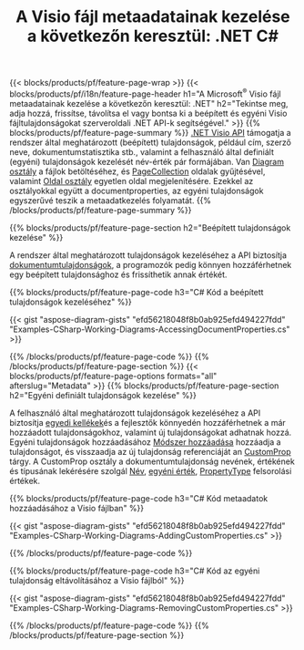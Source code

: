 ﻿---
title: "A Visio fájl metaadatainak kezelése a következőn keresztül: .NET C#"
url: /hu/net/metadata/
description: Tekintse meg, adja hozzá, szerkessze, távolítsa el vagy bontsa ki Visio fájl metaadatait néhány soros C# kóddal
---
{{< blocks/products/pf/feature-page-wrap >}}
{{< blocks/products/pf/i18n/feature-page-header h1="A Microsoft<sup>&reg;</sup> Visio fájl metaadatainak kezelése a következőn keresztül: .NET" h2="Tekintse meg, adja hozzá, frissítse, távolítsa el vagy bontsa ki a beépített és egyéni Visio fájltulajdonságokat szerveroldali .NET API-k segítségével." >}}
{{% blocks/products/pf/feature-page-summary %}}
[.NET Visio API](/diagram/net/) támogatja a rendszer által meghatározott (beépített) tulajdonságok, például cím, szerző neve, dokumentumstatisztika stb., valamint a felhasználó által definiált (egyéni) tulajdonságok kezelését név-érték pár formájában. Van [Diagram osztály](https://apireference.aspose.com/diagram/net/aspose.diagram/diagram) a fájlok betöltéséhez, és [PageCollection](https://apireference.aspose.com/diagram/net/aspose.diagram/pagecollection) oldalak gyűjtésével, valamint [Oldal osztály](https://apireference.aspose.com/diagram/net/aspose.diagram/page) egyetlen oldal megjelenítésére. Ezekkel az osztályokkal együtt a documentproperties, az egyéni tulajdonságok egyszerűvé teszik a metaadatkezelés folyamatát. 
{{% /blocks/products/pf/feature-page-summary %}}

{{% blocks/products/pf/feature-page-section h2="Beépített tulajdonságok kezelése" %}}

A rendszer által meghatározott tulajdonságok kezeléséhez a API biztosítja [dokumentumtulajdonságok](https://apireference.aspose.com/diagram/net/aspose.diagram/documentproperties), a programozók pedig könnyen hozzáférhetnek egy beépített tulajdonsághoz és frissíthetik annak értékét. 

{{% blocks/products/pf/feature-page-code h3="C# Kód a beépített tulajdonságok kezeléséhez" %}}

{{< gist "aspose-diagram-gists" "efd56218048f8b0ab925efd494227fdd" "Examples-CSharp-Working-Diagrams-AccessingDocumentProperties.cs" >}}

{{% /blocks/products/pf/feature-page-code %}}
{{% /blocks/products/pf/feature-page-section %}}
{{< blocks/products/pf/feature-page-options formats="all" afterslug="Metadata" >}}
{{% blocks/products/pf/feature-page-section h2="Egyéni definiált tulajdonságok kezelése" %}}

A felhasználó által meghatározott tulajdonságok kezeléséhez a API biztosítja [egyedi kellékek](https://apireference.aspose.com/diagram/net/aspose.diagram/documentproperties/properties/customprops)és a fejlesztők könnyedén hozzáférhetnek a már hozzáadott tulajdonságokhoz, valamint új tulajdonságokat adhatnak hozzá. Egyéni tulajdonságok hozzáadásához [Módszer hozzáadása](https://apireference.aspose.com/diagram/net/aspose.diagram/custompropcollection/methods/add)  hozzáadja a tulajdonságot, és visszaadja az új tulajdonság referenciáját an [CustomProp](https://apireference.aspose.com/diagram/net/aspose.diagram/customprop) tárgy. A CustomProp osztály a dokumentumtulajdonság nevének, értékének és típusának lekérésére szolgál [Név](https://apireference.aspose.com/diagram/net/aspose.diagram/customprop/properties/name), [egyéni érték](https://apireference.aspose.com/diagram/net/aspose.diagram/customprop/properties/customvalue), [PropertyType](https://apireference.aspose.com/diagram/net/aspose.diagram/customprop/properties/proptype) felsorolási értékek. 
 
{{% blocks/products/pf/feature-page-code h3="C# Kód metaadatok hozzáadásához a Visio fájlban" %}}

{{< gist "aspose-diagram-gists" "efd56218048f8b0ab925efd494227fdd" "Examples-CSharp-Working-Diagrams-AddingCustomProperties.cs" >}}

{{% /blocks/products/pf/feature-page-code %}}


{{% blocks/products/pf/feature-page-code h3="C# Kód az egyéni tulajdonság eltávolításához a Visio fájlból" %}}

{{< gist "aspose-diagram-gists" "efd56218048f8b0ab925efd494227fdd" "Examples-CSharp-Working-Diagrams-RemovingCustomProperties.cs" >}}

{{% /blocks/products/pf/feature-page-code %}}
{{% /blocks/products/pf/feature-page-section %}}
